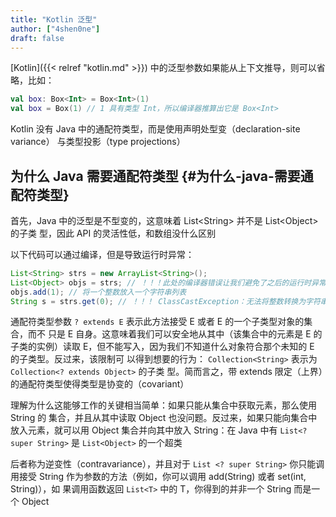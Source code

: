 ```yaml
---
title: "Kotlin 泛型"
author: ["4shen0ne"]
draft: false
---
```


[Kotlin]({{< relref "kotlin.md" >}}) 中的泛型参数如果能从上下文推导，则可以省略，比如：

```kotlin
val box: Box<Int> = Box<Int>(1)
val box = Box(1) // 1 具有类型 Int，所以编译器推算出它是 Box<Int>
```

Kotlin 没有 Java 中的通配符类型，而是使用声明处型变（declaration-site variance）
与类型投影（type projections）


## 为什么 Java 需要通配符类型 {#为什么-java-需要通配符类型}

首先，Java 中的泛型是不型变的，这意味着 List&lt;String&gt; 并不是 List&lt;Object&gt; 的子类
型，因此 API 的灵活性低，和数组没什么区别

以下代码可以通过编译，但是导致运行时异常：

```java
List<String> strs = new ArrayList<String>();
List<Object> objs = strs; // ！！！此处的编译器错误让我们避免了之后的运行时异常。
objs.add(1); // 将一个整数放入一个字符串列表
String s = strs.get(0); // ！！！ ClassCastException：无法将整数转换为字符串
```

通配符类型参数 `? extends E` 表示此方法接受 E 或者 E 的一个子类型对象的集合，而不
只是 E 自身。这意味着我们可以安全地从其中（该集合中的元素是 E 的子类的实例）读取
E，但不能写入，因为我们不知道什么对象符合那个未知的 E 的子类型。反过来，该限制可
以得到想要的行为： `Collection<String>` 表示为 `Collection<? extends Object>` 的子类
型。简而言之，带 extends 限定（上界）的通配符类型使得类型是协变的（covariant）

理解为什么这能够工作的关键相当简单：如果只能从集合中获取元素，那么使用 String 的
集合，并且从其中读取 Object 也没问题。反过来，如果只能向集合中放入元素，就可以用
Object 集合并向其中放入 String：在 Java 中有 `List<? super String>` 是
`List<Object>` 的一个超类

后者称为逆变性（contravariance），并且对于 `List <? super String>` 你只能调用接受
String 作为参数的方法（例如，你可以调用 add(String) 或者 set(int, String)），如
果调用函数返回 `List<T>` 中的 T，你得到的并非一个 String 而是一个 Object
